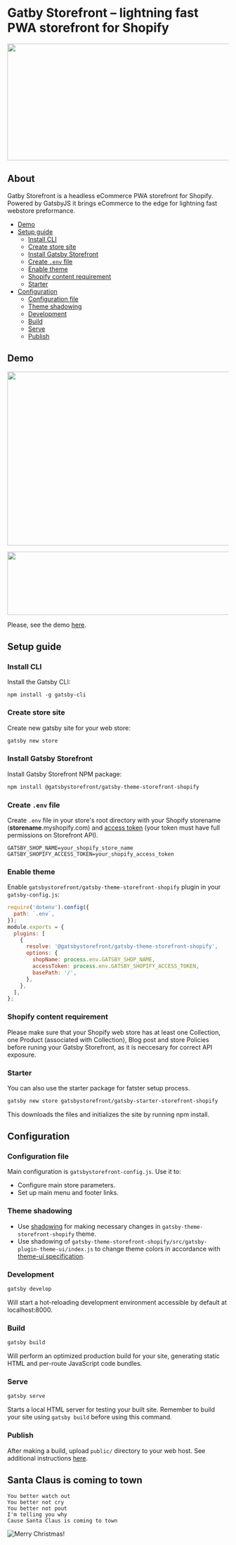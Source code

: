 <p align="center">
  <h1>Gatby Storefront – lightning fast PWA storefront for Shopify</h1>
</p>

<p align="center">
  <img width="644" height="266" src="https://gatsbystorefront-static.now.sh/gatsbystorefront_readme_logo.png">
</p>

## About

Gatby Storefront is a headless eCommerce PWA storefront for Shopify. Powered by GatsbyJS it brings eCommerce to the edge for lightning fast webstore preformance.

<!-- toc -->

- [Demo](#demo)
- [Setup guide](#setup-guide)
  - [Install CLI](#install-cli)
  - [Create store site](#create-store-site)
  - [Install Gatsby Storefront](#install-gatsby-storefront)
  - [Create `.env` file](#create-env-file)
  - [Enable theme](#enable-theme)
  - [Shopify content requirement](#shopify-content-requirement)
  - [Starter](#starter)
- [Configuration](#configuration)
  - [Configuration file](#configuration-file)
  - [Theme shadowing](#theme-shadowing)
  - [Development](#development)
  - [Build](#build)
  - [Serve](#serve)
  - [Publish](#publish)

## Demo

<p align="center">
  <img width="640" height="396" src="https://gatsbystorefront-static.now.sh/gatsbystorefront-demogif-low.webp">
</p>

<p align="center">
  <img width="584" height="144" src="https://gatsbystorefront-static.now.sh/gatsbystorefront-lighthouse-test-low.gif">
</p>

Please, see the demo [here](https://demo.gatsbystorefront.com/).

## Setup guide

### Install CLI

Install the Gatsby CLI:

```
npm install -g gatsby-cli
```

### Create store site

Create new gatsby site for your web store:

```sh
gatsby new store
```

### Install Gatsby Storefront

Install Gatsby Storefront NPM package:

```sh
npm install @gatsbystorefront/gatsby-theme-storefront-shopify
```

### Create `.env` file

Create `.env` file in your store's root directory with your Shopify storename (**storename**.myshopify.com) and [access token](https://help.shopify.com/en/api/getting-started/authentication/private-authentication#generate-credentials-from-the-shopify-admin) (your token must have full permissions on Storefront API).

```
GATSBY_SHOP_NAME=your_shopify_store_name
GATSBY_SHOPIFY_ACCESS_TOKEN=your_shopify_access_token
```

### Enable theme

Enable `gatsbystorefront/gatsby-theme-storefront-shopify` plugin in your `gatsby-config.js`:

```js
require('dotenv').config({
  path: `.env`,
});
module.exports = {
  plugins: [
    {
      resolve: '@gatsbystorefront/gatsby-theme-storefront-shopify',
      options: {
        shopName: process.env.GATSBY_SHOP_NAME,
        accessToken: process.env.GATSBY_SHOPIFY_ACCESS_TOKEN,
        basePath: '/',
      },
    },
  ],
};
```

### Shopify content requirement

Please make sure that your Shopify web store has at least one Collection, one Product (associated with Collection), Blog post and store Policies before runing your Gatsby Storefront, as it is neccesary for correct API exposure.

### Starter

You can also use the starter package for fatster setup process.

```sh
gatsby new store gatsbystorefront/gatsby-starter-storefront-shopify
```

This downloads the files and initializes the site by running npm install.

## Configuration

### Configuration file

Main configuration is `gatsbystorefront-config.js`. Use it to:

- Configure main store parameters.
- Set up main menu and footer links.

### Theme shadowing

- Use [shadowing](https://www.gatsbyjs.org/docs/themes/shadowing/) for making necessary changes in `gatsby-theme-storefront-shopify` theme.
- Use shadowing of `gatsby-theme-storefront-shopify/src/gatsby-plugin-theme-ui/index.js` to change theme colors in accordance with [theme-ui specification](https://theme-ui.com/theme-spec).

### Development

```sh
gatsby develop
```

Will start a hot-reloading development environment accessible by default at localhost:8000.

### Build

```sh
gatsby build
```

Will perform an optimized production build for your site, generating static HTML and per-route JavaScript code bundles.

### Serve

```sh
gatsby serve
```

Starts a local HTML server for testing your built site. Remember to build your site using `gatsby build` before using this command.

### Publish

After making a build, upload `public/` directory to your web host. See additional instructions [here](https://www.gatsbyjs.org/docs/deploying-and-hosting/).

## Santa Claus is coming to town

```
You better watch out
You better not cry
You better not pout
I'm telling you why
Cause Santa Claus is coming to town
```

![Merry Christmas!](https://octodex.github.com/images/saint_nictocat.jpg)

